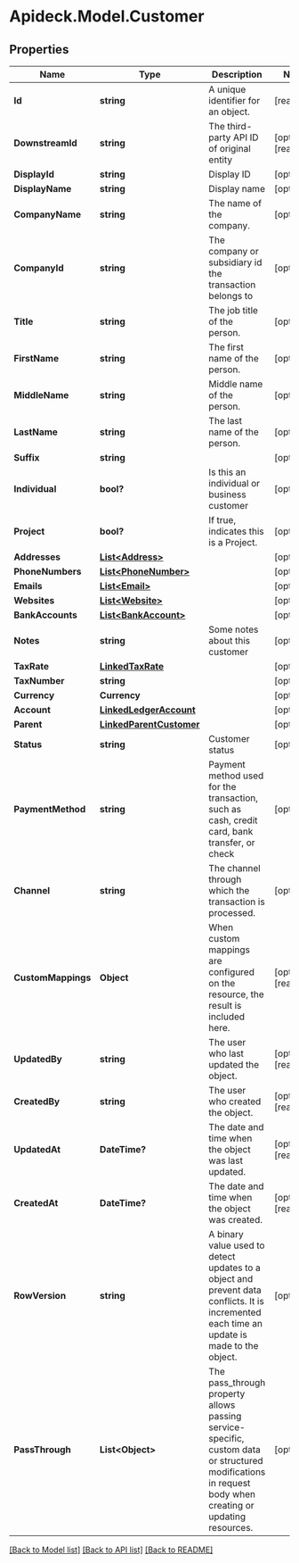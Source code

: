 # Apideck.Model.Customer

## Properties

Name | Type | Description | Notes
------------ | ------------- | ------------- | -------------
**Id** | **string** | A unique identifier for an object. | [readonly] 
**DownstreamId** | **string** | The third-party API ID of original entity | [optional] [readonly] 
**DisplayId** | **string** | Display ID | [optional] 
**DisplayName** | **string** | Display name | [optional] 
**CompanyName** | **string** | The name of the company. | [optional] 
**CompanyId** | **string** | The company or subsidiary id the transaction belongs to | [optional] 
**Title** | **string** | The job title of the person. | [optional] 
**FirstName** | **string** | The first name of the person. | [optional] 
**MiddleName** | **string** | Middle name of the person. | [optional] 
**LastName** | **string** | The last name of the person. | [optional] 
**Suffix** | **string** |  | [optional] 
**Individual** | **bool?** | Is this an individual or business customer | [optional] 
**Project** | **bool?** | If true, indicates this is a Project. | [optional] 
**Addresses** | [**List&lt;Address&gt;**](Address.md) |  | [optional] 
**PhoneNumbers** | [**List&lt;PhoneNumber&gt;**](PhoneNumber.md) |  | [optional] 
**Emails** | [**List&lt;Email&gt;**](Email.md) |  | [optional] 
**Websites** | [**List&lt;Website&gt;**](Website.md) |  | [optional] 
**BankAccounts** | [**List&lt;BankAccount&gt;**](BankAccount.md) |  | [optional] 
**Notes** | **string** | Some notes about this customer | [optional] 
**TaxRate** | [**LinkedTaxRate**](LinkedTaxRate.md) |  | [optional] 
**TaxNumber** | **string** |  | [optional] 
**Currency** | **Currency** |  | [optional] 
**Account** | [**LinkedLedgerAccount**](LinkedLedgerAccount.md) |  | [optional] 
**Parent** | [**LinkedParentCustomer**](LinkedParentCustomer.md) |  | [optional] 
**Status** | **string** | Customer status | [optional] 
**PaymentMethod** | **string** | Payment method used for the transaction, such as cash, credit card, bank transfer, or check | [optional] 
**Channel** | **string** | The channel through which the transaction is processed. | [optional] 
**CustomMappings** | **Object** | When custom mappings are configured on the resource, the result is included here. | [optional] [readonly] 
**UpdatedBy** | **string** | The user who last updated the object. | [optional] [readonly] 
**CreatedBy** | **string** | The user who created the object. | [optional] [readonly] 
**UpdatedAt** | **DateTime?** | The date and time when the object was last updated. | [optional] [readonly] 
**CreatedAt** | **DateTime?** | The date and time when the object was created. | [optional] [readonly] 
**RowVersion** | **string** | A binary value used to detect updates to a object and prevent data conflicts. It is incremented each time an update is made to the object. | [optional] 
**PassThrough** | **List&lt;Object&gt;** | The pass_through property allows passing service-specific, custom data or structured modifications in request body when creating or updating resources. | [optional] 

[[Back to Model list]](../README.md#documentation-for-models) [[Back to API list]](../README.md#documentation-for-api-endpoints) [[Back to README]](../README.md)

